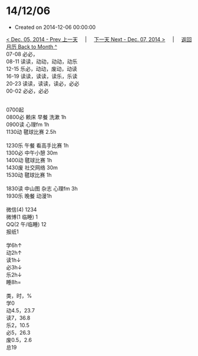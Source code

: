 # 14/12/06

- Created on 2014-12-06 00:00:00

[< Dec. 05, 2014 - Prev 上一天](/lifelogs/2014/12/d05.md) &nbsp; &nbsp; | &nbsp; &nbsp; [下一天 Next - Dec. 07, 2014 >](/lifelogs/2014/12/d07.md) &nbsp; &nbsp; |  &nbsp; &nbsp; [返回月历 Back to Month ^](/lifelogs/2014/12/index.md)
<br/>07-08 必必，<br/>08-11 读读，动动，动动，动乐<br/>12-15 乐必，动动，废动，动读<br/>16-19 读读，读读，读乐，乐读<br/>20-23 读读，读读，读必，必必<br/>00-02 必必，必必<div><br/></div>0700起<br/>0800必 赖床 早餐 洗漱 1h<br/>0900读 心理fm 1h<br/>1130动 毽球比赛 2.5h<div><br/></div>1230乐 午餐 看高手比赛 1h<br/>1300必 中午小憩 30m<br/>1400动 毽球比赛 1h<br/>1430废 社交网络 30m<br/>1530动 毽球比赛 1h<div><br/></div>1830读 中山图 杂志 心理fm 3h<br/>1930乐 晚餐 动漫1h<div><br/></div>微信(4) 1234<br/>微博(1 临睡) 1<br/>QQ(2 午/临睡) 12<br/>报纸1<div><br/></div>学6h↑<br/>动2h↑<br/>读1h↓<br/>必3h↓<br/>乐2h↓<br/>睡8h=<div><br/></div>类，时，%<br/>学0<br/>动4.5，23.7<br/>读7，36.8<br/>乐2，10.5<br/>必5，26.3<br/>废0.5，2.6<br/>总19</div>
